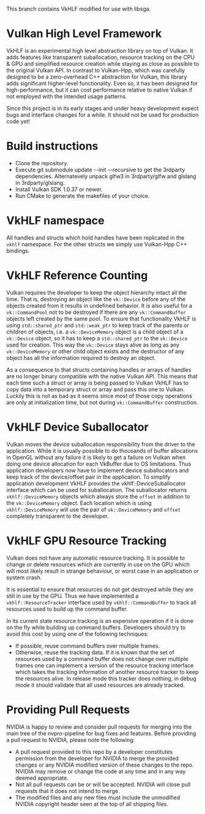 This branch contains VkHLF modified for use with libsga.

# Vulkan High Level Framework

VkHLF is an experimental high level abstraction library on top of Vulkan. It adds features like transparent suballocation,
resource tracking on the CPU & GPU and simplified resource creation while staying as close as possible to the original
Vulkan API. In contrast to Vulkan-Hpp, which was carefully designed to be a zero-overhead C++ abstraction for Vulkan, this 
library adds significant higher-level functionality. Even so, it has been designed for high-performance, but it can cost
performance relative to native Vulkan if not employed with the intended usage patterns. 

Since this project is in its early stages and under heavy development expect bugs and interface changes for a while. It should
not be used for production code yet!

# Build instructions

* Clone the repository.
* Execute git submodule update --init --recursive to get the 3rdparty dependencies. Alternatevely unpack glfw3 in 3rdparty/glfw and glslang in 3rdparty/glslang.
* Install Vulkan SDK 1.0.37 or newer.
* Run CMake to generate the makefiles of your choice.

# VkHLF namespace
All handles and structs which hold handles have been replicated in the ```vkhlf``` namespace. For the other structs we simply
use Vulkan-Hpp C++ bindings.

# VkHLF Reference Counting
Vulkan requires the developer to keep the object hierarchy intact all the time. That is, destroying an object
like the ```vk::Device``` before any of the objects created from it results in undefined behavior. It is also useful for a
```vk::CommandPool``` not to be destroyed if there are any ```vk::CommandBuffer``` objects left created by the same pool.
To ensure that functionality VkHLF is using ```std::shared_ptr``` and ```std::weak_ptr``` to keep track of the parents or children
of objects, i.e. a ```vk::DeviceMemory``` object is a child object of a ```vk::Device``` object, so it has to keep a ```std::shared_ptr``` to
the ```vk::Device``` used for creation. This way the ```vk::Device``` stays alive as long as any ```vk::DeviceMemory``` or
other child object exists and the destructor of any object has all the information required to destroy an object.

As a consequence to that structs containing handles or arrays of handles are no longer binary compatible with the native
Vulkan API. This means that each time such a struct or array is being passed to Vulkan VkHLF has to copy data into
a temporary struct or array and pass this one to Vulkan. Luckily this is not as bad as it seems since most of those
copy operations are only at initialization time, but not during ```vk::CommandBuffer``` construction.

# VkHLF Device Suballocator
Vulkan moves the device suballocation responsibility from the driver to the application. While it is usually possible
to do thousands of buffer allocations in OpenGL without any failure it is likely to get a failure on Vulkan when
doing one device allocation for each VkBuffer due to OS limitations. Thus application developers now have to implement
device suballocators and keep track of the device/offset pair in the application. To simplify application development
VkHLF provides the vkhlf::DeviceSuballocator interface which can be used for suballocation. The suballocator returns
```vkhlf::DeviceMemory``` objects which always store the ```offset``` in addition to the ```vk::DeviceMemory``` object.
Each location which is using ```vkhlf::DeviceMemory``` will use the pair of ```vk::DeviceMemory``` and ```offset``` 
completely transparent to the developer.

# VkHLF GPU Resource Tracking
Vulkan does not have any automatic resource tracking. It is possible to change or delete resources which are currently
in use on the GPU which will most likely result in strange behaviour, or worst case in an application or system crash.

It is essential to ensure that resources do not get destroyed while they are still in use by the GPU. Thus we have implemented
a ```vkhlf::ResourceTracker``` interface used by ```vkhlf::CommandBuffer``` to track all resources used to build up the 
command buffer.

In its current state resource tracking is an expensive operation if it is done on the fly while building up command buffers. 
Developers should try to avoid this cost by using one of the following techniques:
* If possible, reuse command buffers over multiple frames.
* Otherwise, reuse the tracking data. If it is known that the set of resources used by a command buffer does not change over multiple
frames one can implement a version of the resource tracking interface which takes the tracking information of another resource tracker
to keep the resources alive. In release mode this tracker does nothing, in debug mode it should validate that all used resources are
already tracked.


# Providing Pull Requests
NVIDIA is happy to review and consider pull requests for merging into the main tree of the nvpro-pipeline for bug fixes and features. Before providing a pull request to NVIDIA, please note the following:

* A pull request provided to this repo by a developer constitutes permission from the developer for NVIDIA to merge the provided changes or any NVIDIA modified version of these changes to the repo. NVIDIA may remove or change the code at any time and in any way deemed appropriate.
* Not all pull requests can be or will be accepted. NVIDIA will close pull requests that it does not intend to merge.
* The modified files and any new files must include the unmodified NVIDIA copyright header seen at the top of all shipping files.
